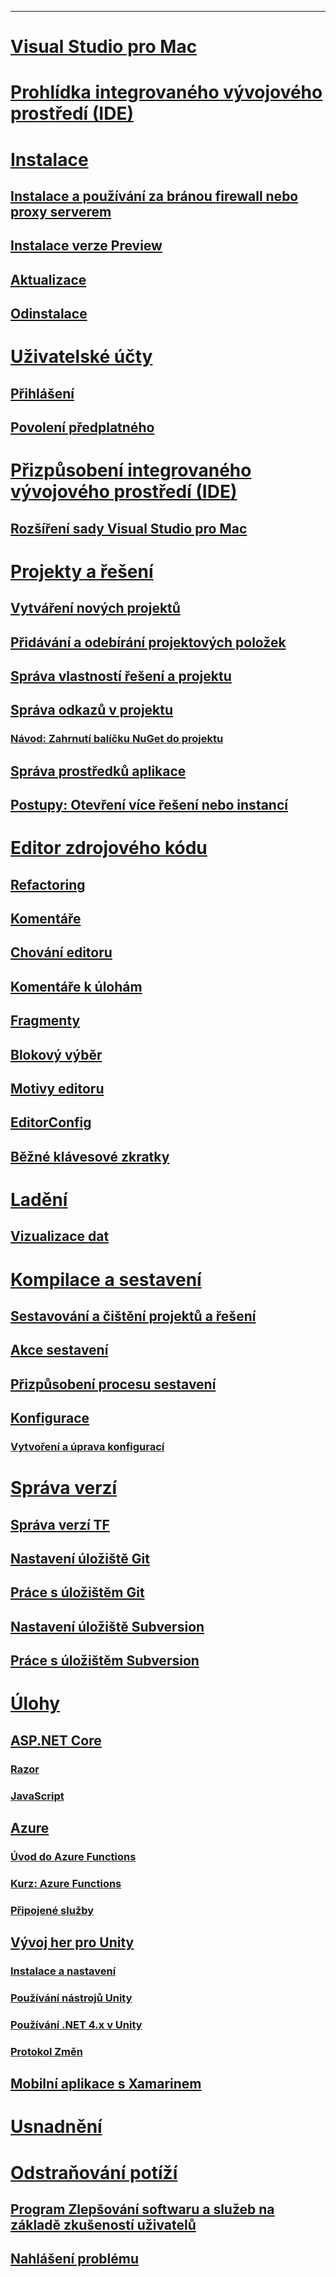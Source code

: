 ---
# [Visual Studio pro Mac](/visualstudio/mac/)
# [Prohlídka integrovaného vývojového prostředí (IDE)](ide-tour.md)

# [Instalace](installation.md)
## [Instalace a používání za bránou firewall nebo proxy serverem](/visualstudio/mac/install-behind-a-firewall-or-proxy-server)
## [Instalace verze Preview](/visualstudio/mac/install-preview)
## [Aktualizace](/visualstudio/mac/update)
## [Odinstalace](/visualstudio/mac/uninstall)


# [Uživatelské účty](/visualstudio/mac/user-accounts)
## [Přihlášení](/visualstudio/mac/signing-in)
## [Povolení předplatného](/visualstudio/mac/activation)

# [Přizpůsobení integrovaného vývojového prostředí (IDE)](/visualstudio/mac/customizing-the-ide)
## [Rozšíření sady Visual Studio pro Mac](/visualstudio/mac/extending-visual-studio-mac)


# [Projekty a řešení](/visualstudio/mac/projects-and-solutions)
## [Vytváření nových projektů](/visualstudio/mac/create-new-projects)
## [Přidávání a odebírání projektových položek](/visualstudio/mac/add-and-remove-project-items)
## [Správa vlastností řešení a projektu](/visualstudio/mac/managing-solutions-and-project-properties)
## [Správa odkazů v projektu](/visualstudio/mac/managing-references-in-a-project)
### [Návod: Zahrnutí balíčku NuGet do projektu](/visualstudio/mac/nuget-walkthrough)
## [Správa prostředků aplikace](/visualstudio/mac/managing-app-resources)
## [Postupy: Otevření více řešení nebo instancí](/visualstudio/mac/open-multiple-solutions)

# [Editor zdrojového kódu](/visualstudio/mac/source-editor)
## [Refactoring](/visualstudio/mac/refactoring)
## [Komentáře](/visualstudio/mac/comments)
## [Chování editoru](/visualstudio/mac/editor-behavior)
## [Komentáře k úlohám](/visualstudio/mac/task-comments)
## [Fragmenty](/visualstudio/mac/snippets)
## [Blokový výběr](/visualstudio/mac/block-selection)
## [Motivy editoru](/visualstudio/mac/editor-themes)
## [EditorConfig](/visualstudio/mac/editorconfig)
## [Běžné klávesové zkratky](/visualstudio/mac/keyboard-shortcuts)

# [Ladění](/visualstudio/mac/debugging)
## [Vizualizace dat](/visualstudio/mac/data-visualizations)

# [Kompilace a sestavení](/visualstudio/mac/compiling-and-building)
## [Sestavování a čištění projektů a řešení](/visualstudio/mac/building-and-cleaning-projects-and-solutions)
## [Akce sestavení](/visualstudio/mac/build-actions)
## [Přizpůsobení procesu sestavení](/visualstudio/mac/customizing-build-system)
## [Konfigurace](/visualstudio/mac/configurations)
### [Vytvoření a úprava konfigurací](/visualstudio/mac/create-and-edit-configurations)

# [Správa verzí](/visualstudio/mac/version-control)
## [Správa verzí TF](/visualstudio/mac/tf-version-control)
## [Nastavení úložiště Git](/visualstudio/mac/set-up-git-repository)
## [Práce s úložištěm Git](/visualstudio/mac/working-with-git)
## [Nastavení úložiště Subversion](/visualstudio/mac/set-up-subversion-repository)
## [Práce s úložištěm Subversion](/visualstudio/mac/working-with-subversion)

# [Úlohy](/visualstudio/mac/workloads)
## [ASP.NET Core](/visualstudio/mac/asp-net-core)
### [Razor](/visualstudio/mac/razor)
### [JavaScript](/visualstudio/mac/javascript)
## [Azure](/visualstudio/mac/azure-workload)
### [Úvod do Azure Functions](/visualstudio/mac/azure-functions)
### [Kurz: Azure Functions](/visualstudio/mac/azure-functions-lab)
### [Připojené služby](/visualstudio/mac/connected-services)
## [Vývoj her pro Unity](/visualstudio/mac/unity-tools)
### [Instalace a nastavení](/visualstudio/mac/setup-vsmac-tools-unity)
### [Používání nástrojů Unity](/visualstudio/mac/using-vsmac-tools-unity)
### [Používání .NET 4.x v Unity](/visualstudio/mac//visualstudio/cross-platform/unity-scripting-upgrade/?context=visualstudio/mac/context)
### [Protokol Změn](/visualstudio/mac//visualstudio/cross-platform/change-log-visual-studio-tools-for-unity-mac/?context=visualstudio/mac/context)
## [Mobilní aplikace s Xamarinem](/xamarin/)

# [Usnadnění](/visualstudio/mac/accessibility)

# [Odstraňování potíží](/visualstudio/mac/troubleshooting)
## [Program Zlepšování softwaru a služeb na základě zkušeností uživatelů](/visualstudio/mac/visual-studio-experience-improvement-program)
## [Nahlášení problému](/visualstudio/mac/report-a-problem)
